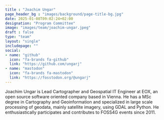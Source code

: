 ```yaml
---
title : "Joachim Ungar"
page_header_bg : "images/background/page-title-bg.jpg"
date: 2025-01-08T09:02:24+02:00
designation: "Program Committee"
image: "images/team/joachim-ungar.jpeg"
draft : false
type: "team"
layout: "single"
includepage: ""
social:
- name: "github"
  icon: "fa-brands fa-github"
  link: "https://github.com/ungarj"
- name: "mastodon"
  icon: "fa-brands fa-mastodon"
  link: "https://fosstodon.org/@ungarj"
---
```


Joachim Ungar is Lead Cartographer and Geospatial IT Engineer at EOX, an open
source software oriented company based in Vienna. He has a MSc degree in
Cartography and Geoinformation and specialized in large scale processing of
geodata, mainly satellite imagery, using GDAL and Python. He enthusiastically
participates and contributes to FOSS4G events since 2011.
